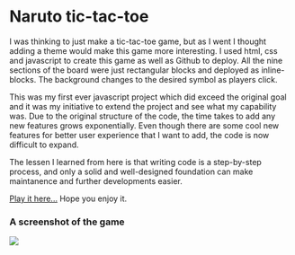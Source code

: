 # Naruto tic-tac-toe

I was thinking to just make a tic-tac-toe game, but as I went I thought adding a theme would make this game more interesting.
I used html, css and javascript to create this game as well as Github to deploy.
All the nine sections of the board were just rectangular blocks and deployed as inline-blocks. 
The background changes to the desired symbol as players click.

This was my first ever javascript project which did exceed the original goal and it was my initiative to extend the project and see what my capability was. Due to the original structure of the code, the time takes to add any new features grows exponentially. Even though there are some cool new features for better user experience that I want to add, the code is now difficult to expand.

The lessen I learned from here is that writing code is a step-by-step process, and only a solid and well-designed foundation can make maintanence and further developments easier.

<a href="https://cprobbie23.github.io/tic-tac-toe-game/">Play it here...</a> Hope you enjoy it.

### A screenshot of the game
<img src='https://github.com/cprobbie23/tic-tac-toe-game/blob/master/images/Screenshot%202018-02-25_23-28-25.png'>